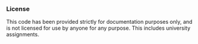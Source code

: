 ### License
This code has been provided strictly for documentation purposes only, and is not licensed for use by anyone for any purpose. This includes university assignments.
